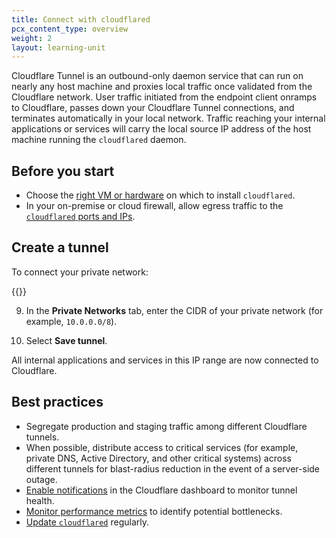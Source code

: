 ```yaml
---
title: Connect with cloudflared
pcx_content_type: overview
weight: 2
layout: learning-unit
---
```


Cloudflare Tunnel is an outbound-only daemon service that can run on nearly any host machine and proxies local traffic once validated from the Cloudflare network. User traffic initiated from the endpoint client onramps to Cloudflare, passes down your Cloudflare Tunnel connections, and terminates automatically in your local network. Traffic reaching your internal applications or services will carry the local source IP address of the host machine running the `cloudflared` daemon.

## Before you start

- Choose the [right VM or hardware]() on which to install `cloudflared`.
- In your on-premise or cloud firewall, allow egress traffic to the [`cloudflared` ports and IPs](/cloudflare-one/connections/connect-networks/deploy-tunnels/tunnel-with-firewall/#required-for-tunnel-operation).

## Create a tunnel

To connect your private network:

{{<render file="tunnel/_create-tunnel.md" productFolder="cloudflare-one">}}

9. In the **Private Networks** tab, enter the CIDR of your private network (for example, `10.0.0.0/8`).

10. Select **Save tunnel**.

All internal applications and services in this IP range are now connected to Cloudflare.

## Best practices

- Segregate production and staging traffic among different Cloudflare tunnels.
- When possible, distribute access to critical services (for example, private DNS, Active Directory, and other critical systems) across different tunnels for blast-radius reduction in the event of a server-side outage.
- [Enable notifications](/cloudflare-one/connections/connect-networks/monitor-tunnels/notifications/) in the Cloudflare dashboard to monitor tunnel health.
- [Monitor performance metrics](/cloudflare-one/connections/connect-networks/monitor-tunnels/metrics/) to identify potential bottlenecks.
- [Update `cloudflared`](/cloudflare-one/connections/connect-networks/downloads/update-cloudflared/) regularly.
